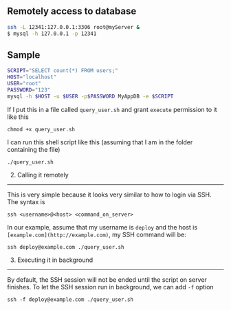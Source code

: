 ## Remotely access to database

```sh
ssh -L 12341:127.0.0.1:3306 root@myServer &
$ mysql -h 127.0.0.1 -p 12341
```

## Sample

```sh
SCRIPT="SELECT count(*) FROM users;"
HOST="localhost"
USER="root"
PASSWORD="123"
mysql -h $HOST -u $USER -p$PASSWORD MyAppDB -e $SCRIPT
```

If I put this in a file called `query_user.sh` and grant `execute` permission to it like this

```
chmod +x query_user.sh

```

I can run this shell script like this (assuming that I am in the folder containing the file)

```
./query_user.sh

```

2.  Calling it remotely

---

This is very simple because it looks very similar to how to login via SSH. The syntax is

```
ssh <username>@<host> <command_on_server>

```

In our example, assume that my username is `deploy` and the host is `[example.com](http://example.com)`, my SSH command will be:

```
ssh deploy@example.com ./query_user.sh

```

3.  Executing it in background

---

By default, the SSH session will not be ended until the script on server finishes. To let the SSH session run in background, we can add `-f` option

```
ssh -f deploy@example.com ./query_user.sh
```
